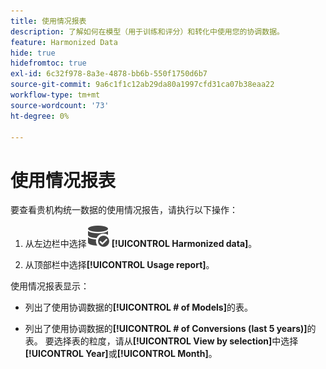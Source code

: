 ```yaml
---
title: 使用情况报表
description: 了解如何在模型（用于训练和评分）和转化中使用您的协调数据。
feature: Harmonized Data
hide: true
hidefromtoc: true
exl-id: 6c32f978-8a3e-4878-bb6b-550f1750d6b7
source-git-commit: 9a6c1f1c12ab29da80a1997cfd31ca07b38eaa22
workflow-type: tm+mt
source-wordcount: '73'
ht-degree: 0%

---
```


# 使用情况报表

要查看贵机构统一数据的使用情况报告，请执行以下操作：

1. 从左边栏中选择![DataSearch](/help/assets/icons/DataCheck.svg) **[!UICONTROL Harmonized data]**。

1. 从顶部栏中选择&#x200B;**[!UICONTROL Usage report]**。

使用情况报表显示：

* 列出了使用协调数据的&#x200B;**[!UICONTROL # of Models]**&#x200B;的表。

* 列出了使用协调数据的&#x200B;**[!UICONTROL # of Conversions (last 5 years)]**&#x200B;的表。 要选择表的粒度，请从&#x200B;**[!UICONTROL View by selection]**&#x200B;中选择&#x200B;**[!UICONTROL Year]**&#x200B;或&#x200B;**[!UICONTROL Month]**。
